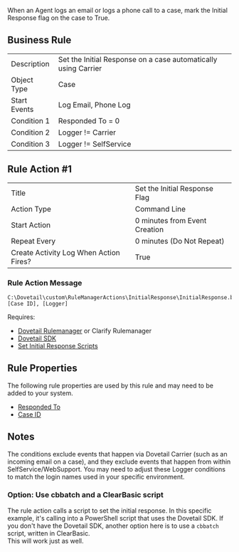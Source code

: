 When an Agent logs an email or logs a phone call to a case, mark the Initial Response flag on the case to True. 

## Business Rule

|  |  |
| ------------- | ------------- |
| Description  | Set the Initial Response on a case automatically using Carrier  |
| Object Type  | Case  |
| Start Events| Log Email, Phone Log
| Condition 1 | Responded To = 0
| Condition 2 |Logger != Carrier
| Condition 3 |Logger != SelfService

## Rule Action #1

|  |  |
| ------------- | ------------- |
| Title	| Set the Initial Response Flag
| Action Type	| Command Line
| Start Action	| 0 minutes from Event Creation
| Repeat Every	| 0 minutes (Do Not Repeat)
| Create Activity Log When Action Fires?	| True

### Rule Action Message	
```
C:\Dovetail\custom\RuleManagerActions\InitialResponse\InitialResponse.bat [Case ID], [Logger]
```

Requires:
* [Dovetail Rulemanager](https://support.dovetailsoftware.com/selfservice/products/show/RuleManager) or Clarify Rulemanager
* [Dovetail SDK](https://support.dovetailsoftware.com/selfservice/products/show/Dovetail%20SDK)
* [Set Initial Response Scripts](https://github.com/gsherman/powershell)

## Rule Properties
The following rule properties are used by this rule and may need to be added to your system. 
* [Responded To](Responded-To-Rule-Property)
* [Case ID](Case-ID-Rule-Property)

## Notes
The conditions exclude events that happen via Dovetail Carrier (such as an incoming email on a case), and they exclude events that happen from within SelfService/WebSupport. You may need to adjust these Logger conditions to match the login names used in your specific environment. 

### Option:  Use cbbatch and a ClearBasic script
The rule action calls a script to set the initial response. In this specific example, it's calling into a PowerShell script that uses the Dovetail SDK. 
If you don't have the Dovetail SDK, another option here is to use a `cbbatch` script, written in ClearBasic.  
This will work just as well. 
